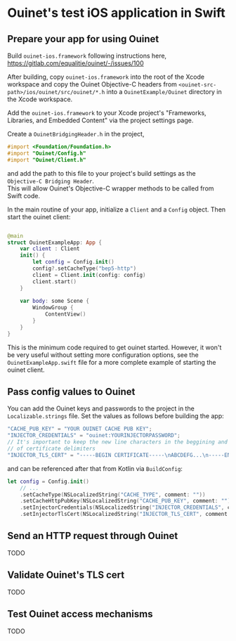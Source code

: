 # Ouinet's test iOS application in Swift

## Prepare your app for using Ouinet

Build `ouinet-ios.framework` following instructions here, https://gitlab.com/equalitie/ouinet/-/issues/100

After building, copy `ouinet-ios.framework` into the root of the Xcode workspace and copy the Ouinet Objective-C headers from `<ouinet-src-path>/ios/ouinet/src/ouinet/*.h` into a `OuinetExample/Ouinet` directory in the Xcode workspace.

Add the `ouinet-ios.framework` to your Xcode project's "Frameworks, Libraries, and Embedded Content" via the project settings page.

Create a `OuinetBridgingHeader.h` in the project,

```objective-c
#import <Foundation/Foundation.h>
#import "Ouinet/Config.h"
#import "Ouinet/Client.h"
```
and add the path to this file to your project's build settings as the `Objective-C Bridging Header`.  
This will allow Ouinet's Objective-C wrapper methods to be called from Swift code.

In the main routine of your app, initialize a `Client` and a `Config` object. Then start the ouinet client:
```swift

@main
struct OuinetExampleApp: App {
    var client : Client
    init() {
        let config = Config.init()
        config?.setCacheType("bep5-http")
        client = Client.init(config: config)
        client.start()
    }
    
    var body: some Scene {
        WindowGroup {
            ContentView()
        }
    }
}
```
This is the minimum code required to get ouinet started. However, it won't be very useful without setting more configuration options, see the `OuinetExampleApp.swift` file for a more complete example of starting the ouinet client.

## Pass config values to Ouinet

You can add the Ouinet keys and passwords to the project in the `Localizable.strings` file.
Set the values as follows before building the app:
```swift
"CACHE_PUB_KEY" = "YOUR OUINET CACHE PUB KEY";
"INJECTOR_CREDENTIALS" = "ouinet:YOURINJECTORPASSWORD";
// It's important to keep the new line characters in the beggining and the end
// of certificate delimiters
"INJECTOR_TLS_CERT" = "-----BEGIN CERTIFICATE-----\nABCDEFG...\n-----END CERTIFICATE-----";
```

and can be referenced after that from Kotlin via `BuildConfig`:

```swift
let config = Config.init()
    // ...
    .setCacheType(NSLocalizedString("CACHE_TYPE", comment: ""))
    .setCacheHttpPubKey(NSLocalizedString("CACHE_PUB_KEY", comment: ""))
    .setInjectorCredentials(NSLocalizedString("INJECTOR_CREDENTIALS", comment: ""))
    .setInjectorTlsCert(NSLocalizedString("INJECTOR_TLS_CERT", comment: ""))
```

## Send an HTTP request through Ouinet

TODO

## Validate Ouinet's TLS cert

TODO

## Test Ouinet access mechanisms

TODO